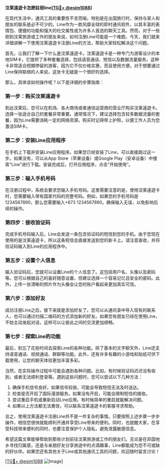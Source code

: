 **汶莱遠遊卡怎麽註冊line[[TG💪+ @esim1088](https://t.me/s/esim1088)]**

在现代生活中，通讯工具的重要性不言而喻。特别是在出国旅行时，保持与家人和朋友的联系是必不可少的。Line作为一款风靡全球的即时通讯软件，以其丰富的表情包、便捷的功能和强大的社交属性成为许多人首选的聊天工具。然而，对于一些刚到汶莱旅游或工作的朋友来说，如何注册Line可能是一个难题。今天，我们就来详细讲解一下使用汶莱遠遊卡注册Line的方法，帮助大家轻松解决这个问题。

首先，让我们了解一下什么是汶莱遠遊卡。汶莱遠遊卡是一种专门为游客设计的本地SIM卡，它提供了多种套餐选择，包括语音通话、短信以及数据流量服务。这种卡非常适合短期停留的游客，因为它不仅价格实惠，而且使用方便。对于想要通过Line保持联络的人来说，这张卡无疑是一个很好的选择。

那么，具体该如何操作呢？以下是详细的步骤指南：

### 第一步：购买汶莱遠遊卡

到达汶莱后，您可以在机场、各大商场或者通信运营商的营业厅购买汶莱遠遊卡。选择一张适合自己的套餐非常重要。通常情况下，建议选择包含较多数据流量的套餐，因为Line需要消耗一定的网络资源。购买时记得带上护照，以便工作人员为您激活SIM卡。

### 第二步：安装Line应用程序

在手机上下载并安装Line应用程序。如果您已经安装了Line，可以直接跳过这一步。如果没有，可以从App Store（苹果设备）或Google Play（安卓设备）中搜索“Line”进行下载。安装完成后，打开应用程序，点击“开始使用”。

### 第三步：输入手机号码

在注册过程中，系统会要求您输入手机号码。这里需要注意的是，使用汶莱遠遊卡时，您需要输入带有国家代码的完整号码。例如，如果您的手机号码是1234567890，那么您需要输入+673 1234567890。确保输入无误，以免影响后续的操作。

### 第四步：接收验证码

完成手机号码输入后，Line会发送一条包含验证码的短信到您的手机。由于您现在使用的是汶莱遠遊卡，所以这条短信会直接发送到您的新卡上。请注意查收，并将验证码输入到Line的应用程序中。

### 第五步：设置个人信息

输入验证码后，您就可以设置Line的个人信息了。这包括用户名、头像以及密码等。您可以根据自己的喜好随意设置，但建议选择一个容易记忆且安全的密码。此外，上传一张清晰的照片作为头像会让您的账户看起来更加真实可信。

### 第六步：添加好友

成功注册Line之后，接下来就是添加好友了。您可以从通讯录中导入现有的联系人，也可以通过扫描二维码的方式添加新的好友。如果您有朋友已经在使用Line，不妨主动发起对话，这样可以让彼此之间的交流更加顺畅。

### 第七步：探索Line的功能

最后，别忘了花些时间去探索Line的各种功能。除了基本的文字聊天外，Line还支持语音通话、视频通话、群聊等功能。此外，还有许多有趣的小游戏和贴纸可供下载使用，让您的聊天体验更加丰富多彩。

当然，在实际操作过程中可能会遇到各种问题。比如，有时候验证码迟迟没有收到，或者无法顺利登录等。遇到这些问题时，您可以尝试以下几种方法：

1. 确保手机信号良好。如果信号较弱，可能会导致短信无法及时送达。
2. 检查是否开启了国际漫游服务。如果没有开启，可能会限制短信的接收。
3. 尝试重启手机或重新启动Line应用。有时候简单的重启就能解决问题。
4. 如果以上方法都无法奏效，可以联系汶莱遠遊卡的客服寻求帮助。

总之，使用汶莱遠遊卡注册Line并不是一件复杂的事情。只要按照上述步骤一步步操作，相信您很快就能顺利开通并享受Line带来的便利。同时，也提醒大家，在享受科技带来便利的同时，也要注意保护个人隐私，避免泄露敏感信息。

希望这篇文章能够帮助到那些计划前往汶莱旅游或工作的朋友们。无论是在异国他乡寻找归属感，还是与亲朋好友分享旅途中的点滴趣事，Line都能成为您不可或缺的好伙伴。如果您还有其他关于Line或其他通讯工具的问题，欢迎随时留言讨论！

[[TG💪+ @esim1088](https://t.me/s/esim1088) ![Image](https://i.postimg.cc/4NQfJmqS/Snipaste-2025-05-13-00-14-12.png)]